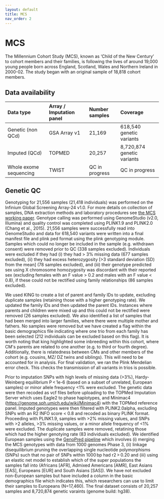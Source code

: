 ```yaml
---
layout: default
title: MCS
nav_order: 2
---
```


# **MCS**

The Millennium Cohort Study (MCS), known as ‘Child of the New Century’ to cohort members and their families, is following the lives of around 19,000 young people born across England, Scotland, Wales and Northern Ireland in 2000-02. The study began with an original sample of 18,818 cohort members. 

## Data availability 

| Data type       | Array / Imputation panel      |Number samples | Coverage  |
| :----          |    :----   |    :----     |    :----     |        
| Genetic (non QCd)        | GSA Array v1   | 21,169          | 618,540 genetic variants     |  
| Imputed  (QCd)      | TOPMED   | 20,257        |8,720,874 genetic variants     |  
| Whole exome sequencing| TWIST  | QC in progress           | QC in progress         |


## Genetic QC

Genotyping for 21,556 samples (21,418 individuals) was performed on the Infinium Global Screening Array-24 v1.0. For more details on collection of samples, DNA extraction methods and laboratory procedures see [the MCS working paper](https://cls.ucl.ac.uk/wp-content/uploads/2020/08/CLS-working-paper-2020-7-Collection-of-DNA-samples-and-genetic-data-at-scale-in-the-UK-Millennium-Cohort-Study.pdf).  Genotype calling was performed using GenomeStudio (v2.0, Illumina) and quality control was completed using PLINK1.9 and PLINK2.0 (Chang et al., 2015). 21,556 samples were successfully read into GenomeStudio and data for 618,540 variants were written into a final manifest file and plink ped format using the plink genotyping module. Samples which could no longer be included in the sample (e.g. withdrawn consent) were removed prior to QC (338 samples excluded). Individuals were excluded if they had (i) they had > 3% missing data (677 samples excluded), (ii) they had excess heterozygosity [>3 standard deviation (SD) from the mean] (78 samples excluded), and (iii) their genotype predicted sex using X chromosome homozygosity was discordant with their reported sex (excluding females with an F value > 0.2 and males with an F value < 0.8), if these could not be rectified using family relationships (86 samples excluded). 

We used KING to create a list of parent and family IDs to update, excluding duplicate samples (retaining those with a higher genotyping rate). We updated the family IDs and then updated the parent IDs. Instances where parents and children were mixed up and this could not be rectified were removed (26 samples excluded). We also identified a list of samples that had been merged into larger families, where there were multiple mother and fathers. No samples were removed but we have created a flag within the basic demographics file indicating where one trio from each family has been selected (212 individuals can be excluded based on this flag). It is worth noting that king highlighted some inbreeding within this cohort, where CM's parents are related to one another (e.g. to third or fourth degree). Additionally, there is relatedness between CMs and other members of the cohort (e.g. cousins, MZ/ DZ twins and siblings). This will need to be accounted for in analysis. For final validation, we ran the Plink Mendelian error check. This checks the transmission of all variants in trios is possible. 

Prior to imputation SNPs with high levels of missing data (>3%), Hardy-Weinberg equilibrium P < 1e-6 (based on a subset of unrelated, European samples) or minor allele frequency <1% were excluded. The genetic data were then recoded as vcf files before uploading to the TOPMed Imputation Server which uses Eagle2 to phase haplotypes, and Minimac4 (https://genome.sph.umich.edu/wiki/Minimac4) with the TOPMed reference panel. Imputed genotypes were then filtered with PLINK2.0alpha, excluding SNPs with an R2 INFO score < 0.8 and recoded as binary PLINK format. Proceeding with PLINK1.9, samples with >2% missing values, and SNPs with >2 alleles, >3% missing values, or a minor allele frequency of <1% were excluded. The duplicate samples were removed, retatining those which had the higher genotying rate (83 individuals excluded). We identified European samples using the [GenoPred pipeline](https://github.com/opain/GenoPred/tree/master/Scripts/Ancestry_identifier) which involves (i) merging the MCS genotypes with data from 1000 genomes Phase 3, (ii) linkage disequilibrium pruning the overlapping single nucleotide polymorphisms (SNPs) such that no pair of SNPs within 1000 bp had r2 > 0.20 and (iii) using an elastic net model to establish which of the super populations the samples fall into (Africans [AFR], Admixed Americans [AMR], East Asians [EAS], Europeans [EUR] and South Asians [SAS]). We have not excluded non-European samples but have included a column in the basic demographics file which indicates this, which researchers can use to limit their samples to Europeans (N=17,460). The final dataset consists of 20,257 samples and 8,720,874  genetic varaints (genome build: hg38). 


